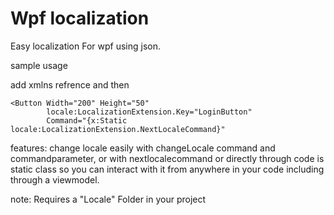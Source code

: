 # Wpf localization
Easy localization For wpf using json.

sample usage

add xmlns refrence and then

```
<Button Width="200" Height="50"
        locale:LocalizationExtension.Key="LoginButton"
        Command="{x:Static locale:LocalizationExtension.NextLocaleCommand}"  
```

features:
change locale easily with changeLocale command and commandparameter, or with nextlocalecommand or directly through code
is static class so you can interact with it from anywhere in your code including through a viewmodel.

note:
Requires a "Locale" Folder in your project


